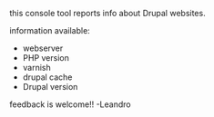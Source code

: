 this console tool reports info about Drupal websites.

information available:
* webserver
* PHP version
* varnish
* drupal cache
* Drupal version

feedback is welcome!!
-Leandro
